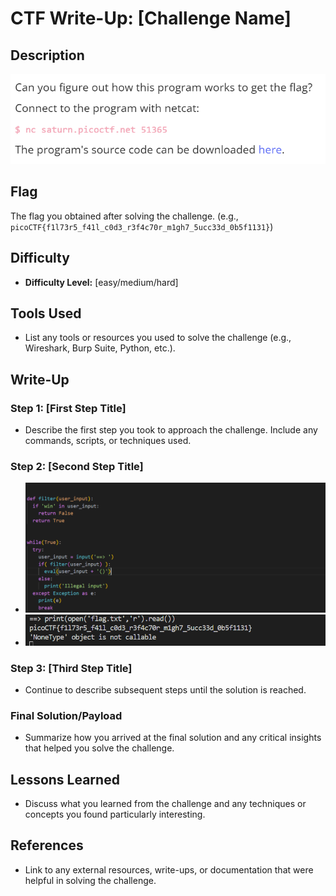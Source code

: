# CTF Write-Up: [Challenge Name]

## Description
![alt text](images/image.png)

## Flag
The flag you obtained after solving the challenge. (e.g., `picoCTF{f1l73r5_f41l_c0d3_r3f4c70r_m1gh7_5ucc33d_0b5f1131}`)

## Difficulty
- **Difficulty Level:** [easy/medium/hard]

## Tools Used
- List any tools or resources you used to solve the challenge (e.g., Wireshark, Burp Suite, Python, etc.).

## Write-Up

### Step 1: [First Step Title]
- Describe the first step you took to approach the challenge. Include any commands, scripts, or techniques used.

### Step 2: [Second Step Title]
- ![alt text](images/image-2.png)
- ![alt text](images/image-1.png)

### Step 3: [Third Step Title]
- Continue to describe subsequent steps until the solution is reached. 

### Final Solution/Payload
- Summarize how you arrived at the final solution and any critical insights that helped you solve the challenge.

## Lessons Learned
- Discuss what you learned from the challenge and any techniques or concepts you found particularly interesting.

## References
- Link to any external resources, write-ups, or documentation that were helpful in solving the challenge.

